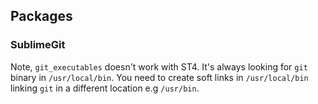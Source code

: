 ## Packages

### SublimeGit

Note, `git_executables` doesn't work with ST4. It's always looking for `git` binary in `/usr/local/bin`. You need to create soft links in `/usr/local/bin` linking `git` in a different location e.g `/usr/bin`.
